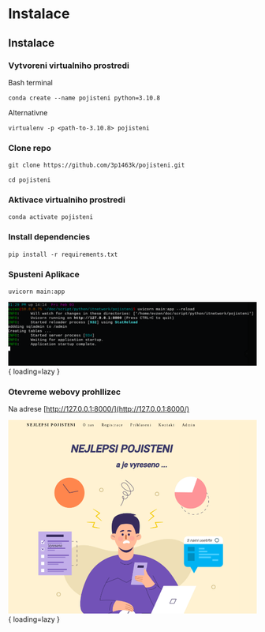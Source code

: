 # Instalace

## Instalace

### Vytvoreni virtualniho prostredi

Bash terminal

```
conda create --name pojisteni python=3.10.8
```

Alternativne
```
virtualenv -p <path-to-3.10.8> pojisteni
```

### Clone repo
```
git clone https://github.com/3p1463k/pojisteni.git
```

```
cd pojisteni
```

### Aktivace virtualniho prostredi
```
conda activate pojisteni
```

### Install dependencies

```
pip install -r requirements.txt
```

### Spusteni Aplikace
```
uvicorn main:app
```
![Start App](img/start1.png){ loading=lazy }

### Otevreme webovy prohllizec

Na adrese [http://127.0.0.1:8000/](http://127.0.0.1:8000/)

![Start App](img/web1.png){ loading=lazy }
